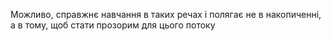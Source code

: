 Можливо, справжнє навчання в таких речах і полягає не в накопиченні, а в тому, щоб стати прозорим для цього потоку